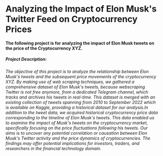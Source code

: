 # Analyzing the Impact of Elon Musk's Twitter Feed on Cryptocurrency Prices

#### The following project is for analyzing the impact of Elon Musk tweets on the price of the Cryptocurrency XYZ.

##### Project Description:
###### The objective of this project is to analyze the relationship between Elon Musk's tweets and the subsequent price movements of the cryptocurrency XYZ. By making use of web scraping techniques, we gathered a comprehensive dataset of Elon Musk's tweets, because webscraping Twitter is not free anymore, from a dedicated Telegram channel, which tracks and archives his tweets in real-time. This dataset is merged with an existing collection of tweets spanning from 2010 to September 2022 which is available on Kaggle, providing a historical dataset for our analysis.In addition to the tweet data, we acquired historical cryptocurrency price data corresponding to the timeline of Elon Musk's tweets. This data enabled us to examine the impact of Musk's tweets on the cryptocurrency market, specifically focusing on the price fluctuations following his tweets. Our aims is to uncover any potential correlation or causation between Elon Musk's Twitter activity and the price dynamics of cryptocurrencies. The findings may offer potential implications for investors, traders, and researchers in the financial technology domain.
